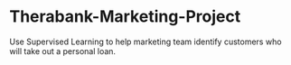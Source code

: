 # Therabank-Marketing-Project
Use Supervised Learning to help marketing team identify customers who will take out a personal loan.
